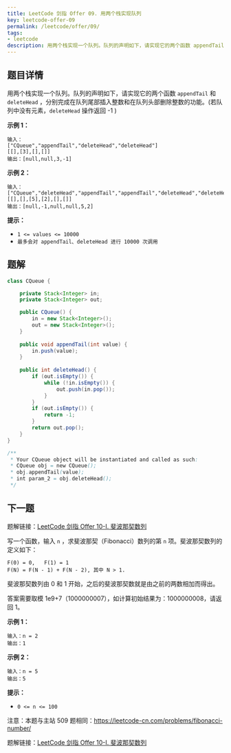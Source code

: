 ```yaml
---
title: LeetCode 剑指 Offer 09. 用两个栈实现队列
key: leetcode-offer-09
permalink: /leetcode/offer/09/
tags:
- leetcode
description: 用两个栈实现一个队列。队列的声明如下，请实现它的两个函数 appendTail 和 deleteHead ，分别完成在队列尾部插入整数和在队列头部删除整数的功能。(若队列中没有元素，deleteHead 操作返回 -1 )
---
```


## 题目详情

用两个栈实现一个队列。队列的声明如下，请实现它的两个函数 `appendTail` 和 `deleteHead` ，分别完成在队列尾部插入整数和在队列头部删除整数的功能。(若队列中没有元素，`deleteHead` 操作返回 -1 )

**示例 1：**

```
输入：
["CQueue","appendTail","deleteHead","deleteHead"]
[[],[3],[],[]]
输出：[null,null,3,-1]
```

**示例 2：**

```
输入：
["CQueue","deleteHead","appendTail","appendTail","deleteHead","deleteHead"]
[[],[],[5],[2],[],[]]
输出：[null,-1,null,null,5,2]
```

**提示：**

- `1 <= values <= 10000`
- `最多会对 appendTail、deleteHead 进行 10000 次调用`

<!--more-->

## 题解

```java
class CQueue {

    private Stack<Integer> in;
    private Stack<Integer> out;

    public CQueue() {
        in = new Stack<Integer>();
        out = new Stack<Integer>();
    }
    
    public void appendTail(int value) {
        in.push(value);
    }
    
    public int deleteHead() {
        if (out.isEmpty()) {
            while (!in.isEmpty()) {
                out.push(in.pop());
            }
        }
        if (out.isEmpty()) {
            return -1;
        }
        return out.pop();
    }
}

/**
 * Your CQueue object will be instantiated and called as such:
 * CQueue obj = new CQueue();
 * obj.appendTail(value);
 * int param_2 = obj.deleteHead();
 */
```

## 下一题

题解链接：[LeetCode 剑指 Offer 10-I. 斐波那契数列](/leetcode/offer/10-i/)

写一个函数，输入 `n` ，求斐波那契（Fibonacci）数列的第 `n` 项。斐波那契数列的定义如下：

```
F(0) = 0,   F(1) = 1
F(N) = F(N - 1) + F(N - 2), 其中 N > 1.
```

斐波那契数列由 0 和 1 开始，之后的斐波那契数就是由之前的两数相加而得出。

答案需要取模 1e9+7（1000000007），如计算初始结果为：1000000008，请返回 1。


**示例 1：**

```
输入：n = 2
输出：1
```

**示例 2：**

```
输入：n = 5
输出：5
```

**提示：**

- `0 <= n <= 100`

注意：本题与主站 509 题相同：https://leetcode-cn.com/problems/fibonacci-number/


题解链接：[LeetCode 剑指 Offer 10-I. 斐波那契数列](/leetcode/offer/10-i/)
